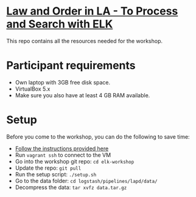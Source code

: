 # [Law and Order in LA - To Process and Search with ELK](https://2016.javazone.no/program/law-and-order-in-la-to-process-and-search-with-elk)
This repo contains all the resources needed for the workshop.

# Participant requirements
- Own laptop with 3GB free disk space. 
- VirtualBox 5.x  
- Make sure you also have at least 4 GB RAM available. 

# Setup

Before you come to the workshop, you can do the following to save time:
- [Follow the instructions provided here](https://github.com/Sardtok/elk-workshop-vm/)
- Run `vagrant ssh` to connect to the VM
- Go into the workshop git repo: `cd elk-workshop`
- Update the repo: `git pull`
- Run the setup script: `./setup.sh`
- Go to the data folder: `cd logstash/pipelines/lapd/data/`
- Decompress the data: `tar xvfz data.tar.gz`
